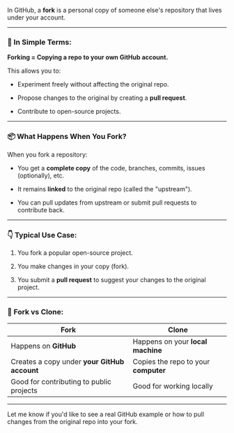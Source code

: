 In GitHub, a **fork** is a personal copy of someone else's repository that lives under your account.

---

### 🔁 In Simple Terms:

**Forking = Copying a repo to your own GitHub account.**

This allows you to:

- Experiment freely without affecting the original repo.
    
- Propose changes to the original by creating a **pull request**.
    
- Contribute to open-source projects.
    

---

### 📦 What Happens When You Fork?

When you fork a repository:

- You get a **complete copy** of the code, branches, commits, issues (optionally), etc.
    
- It remains **linked** to the original repo (called the "upstream").
    
- You can pull updates from upstream or submit pull requests to contribute back.
    

---

### 👇 Typical Use Case:

1. You fork a popular open-source project.
    
2. You make changes in your copy (fork).
    
3. You submit a **pull request** to suggest your changes to the original project.
    

---

### 📌 Fork vs Clone:

| Fork                                         | Clone                                |
| -------------------------------------------- | ------------------------------------ |
| Happens on **GitHub**                        | Happens on your **local machine**    |
| Creates a copy under **your GitHub account** | Copies the repo to your **computer** |
| Good for contributing to public projects     | Good for working locally             |

---

Let me know if you'd like to see a real GitHub example or how to pull changes from the original repo into your fork.